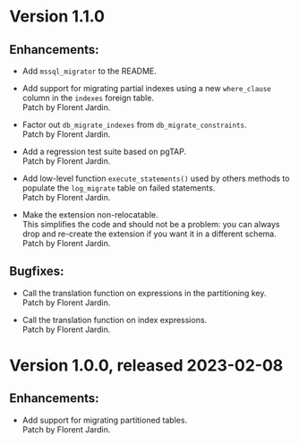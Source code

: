 # Version 1.1.0 #

## Enhancements: ##

- Add `mssql_migrator` to the README.

- Add support for migrating partial indexes using a new `where_clause` column
  in the `indexes` foreign table.  
  Patch by Florent Jardin.

- Factor out `db_migrate_indexes` from `db_migrate_constraints`.  
  Patch by Florent Jardin.

- Add a regression test suite based on pgTAP.  
  Patch by Florent Jardin.

- Add low-level function `execute_statements()` used by others methods to
  populate the `log_migrate` table on failed statements.  
  Patch by Florent Jardin.

- Make the extension non-relocatable.  
  This simplifies the code and should not be a problem: you can always drop and
  re-create the extension if you want it in a different schema.  
  Patch by Florent Jardin.

## Bugfixes: ##

- Call the translation function on expressions in the partitioning key.  
  Patch by Florent Jardin.

- Call the translation function on index expressions.  
  Patch by Florent Jardin.

# Version 1.0.0, released 2023-02-08 #

## Enhancements: ##

- Add support for migrating partitioned tables.  
  Patch by Florent Jardin.

